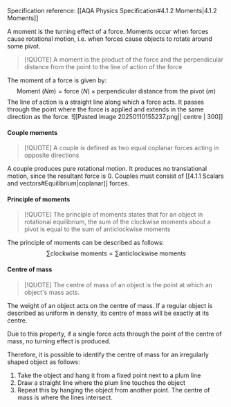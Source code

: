 Specification reference: [[AQA Physics Specification#4.1.2 Moments|4.1.2 Moments]]

A moment is the turning effect of a force. Moments occur when forces cause rotational motion, i.e. when forces cause objects to rotate around some pivot.

>[!QUOTE] A moment is the product of the force and the perpendicular distance from the point to the line of action of the force

The moment of a force is given by:
$$
\text{Moment } (N m) = \text{force } (N) \times \text{perpendicular distance from the pivot } (m)
$$
The line of action is a straight line along which a force acts. It passes through the point where the force is applied and extends in the same direction as the force.
![[Pasted image 20250110155237.png|| centre | 300]]
#### Couple moments

>[!QUOTE] A couple is defined as two equal coplanar forces acting in opposite directions

A couple produces pure rotational motion. It produces no translational motion, since the resultant force is 0. Couples must consist of [[4.1.1 Scalars and vectors#Equilibrium|coplanar]] forces.
#### Principle of moments

>[!QUOTE] The principle of moments states that for an object in rotational equilibrium, the sum of the clockwise moments about a pivot is equal to the sum of anticlockwise moments

The principle of moments can be described as follows:
$$
\sum \text{clockwise moments} = \sum \text{anticlockwise moments}
$$
#### Centre of mass

>[!QUOTE] The centre of mass of an object is the point at which an object's mass acts.

The weight of an object acts on the centre of mass. If a regular object is described as uniform in density, its centre of mass will be exactly at its centre.

Due to this property, if a single force acts through the point of the centre of mass, no turning effect is produced.

Therefore, it is possible to identify the centre of mass for an irregularly shaped object as follows:
1. Take the object and hang it from a  fixed point next to a plum line
2. Draw a straight line where the plum line touches the object
3. Repeat this by hanging the object from another point. The centre of mass is where the lines intersect.